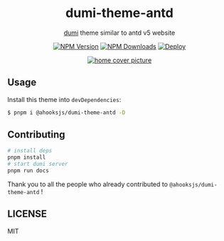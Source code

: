 <h1 align="center">dumi-theme-antd</h1>

<div align="center">

[dumi](https://d.umijs.org) theme similar to antd v5 website

[![NPM Version](https://img.shields.io/npm/v/%40ahooksjs%2Fdumi-theme-antd)](https://npmjs.org/package/@ahooksjs/dumi-theme-antd) [![NPM Downloads](https://img.shields.io/npm/dm/%40ahooksjs%2Fdumi-theme-antd)](https://npmjs.org/package/@ahooksjs/dumi-theme-antd) [![Deploy](https://github.com/ahooksjs/dumi-theme-antd/actions/workflows/gh-pages.yml/badge.svg?branch=main)](https://github.com/ahooksjs/dumi-theme-antd/actions/workflows/gh-pages.yml)

</div>

<p align="center">
  <a href="https://github.com/ahooksjs/dumi-theme-antd">
    <img  src="https://cdn.jsdelivr.net/gh/ahooksjs/dumi-theme-antd/assets/home-cover.png" alt="home cover picture">
  </a>
</p>

## Usage

Install this theme into `devDependencies`:

```bash
$ pnpm i @ahooksjs/dumi-theme-antd -D
```

## Contributing

```bash
# install deps
pnpm install
# start dumi server
pnpm run docs
```

Thank you to all the people who already contributed to `@ahooksjs/dumi-theme-antd` !

## LICENSE

MIT
